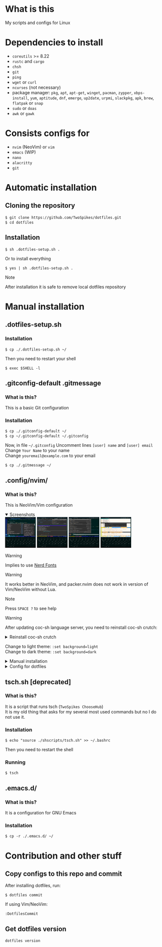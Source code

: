 # What is this

My scripts and configs for Linux

# Dependencies to install

- `coreutils` >= 8.22
- `rustc` and `cargo`
- `chsh`
- `git`
- `ping`
- `wget` or `curl`
- `ncurses` (not necessary)
- package manager: `pkg`, `apt`, `apt-get`, `winget`, `pacman`, `zypper`, `xbps-install`, `yum`, `aptitude`, `dnf`, `emerge`, `up2date`, `urpmi`, `slackpkg`, `apk`, `brew`, `flatpak` or `snap`
- `sudo` or `doas`
- `awk` or `gawk`

# Consists configs for

- `nvim` (NeoVim) or `vim`
- `emacs` (WIP)
- `nano`
- `alacritty`
- `git`

# Automatic installation

## Cloning the repository

```console
$ git clone https://github.com/TwoSpikes/dotfiles.git
$ cd dotfiles
```

## Installation

```console
$ sh .dotfiles-setup.sh .
```

Or to install everything

```console
$ yes | sh .dotfiles-setup.sh .
```

> [!Note]
> After installation it is safe to remove local dotfiles repository

# Manual installation

## .dotfiles-setup.sh

### Installation

```console
$ cp ./.dotfiles-setup.sh ~/
```

Then you need to restart your shell

```console
$ exec $SHELL -l
```

## .gitconfig-default .gitmessage

### What is this?

This is a basic Git configuration

### Installation

```console
$ cp ./.gitconfig-default ~/
$ cp ~/.gitconfig-default ~/.gitconfig
```
Now, in file `~/.gitconfig`
Uncomment lines `[user] name` and `[user] email`\
Change `Your Name` to your name\
Change `youremail@example.com` to your email

```console
$ cp ./.gitmessage ~/
```

## .config/nvim/

### What is this?

This is NeoVim/Vim configuration

<details open><summary>
Screenshots
</summary>

<img src=.github/images/a4.jpg width=100px height=100px>
<img src=.github/images/Screenshot_2024-05-21-22-05-31-89_84d3000e3f4017145260f7618db1d683.jpg width=100px height=100px>
<img src=.github/images/a2.jpg width=100px height=100px>
<img src=.github/images/a1.jpg width=100px height=100px>

</details>

> [!Warning]
> Implies to use [Nerd Fonts](https://www.nerdfonts.com)

> [!Warning]
> It works better in NeoVim, and packer.nvim does not work in version of Vim/NeoVim without Lua.

> [!Note]
> Press `SPACE ?` to see help

> [!Warning]
> After updating coc-sh language server, you need to reinstall coc-sh crutch:

<details><summary>
Reinstall coc-sh crutch
</summary>

Run this:
```console
$ ONLY_SETUP_COC_SH_CRUTCH=true ./.dotfiles-setup.sh .
```

</details>

Change to light theme: `:set background=light` \
Change to dark theme: `:set background=dark`

<details><summary>
Manual installation
</summary>

### Installation

```console
$ cp -r ./.config/nvim/ ~/.config/
```

### Extra step for Vim

```console
$ echo "so ~/.config/nvim/init.vim" >> ~/.vimrc
```

</details>

<details><summary>
Config for dotfiles
</summary>

#### Where is it?

```console
$ mkdir -p ~/.config/dotfiles/vim/
$ vim ~/.config/dotfiles/vim/config.json
```

If you want to change default dotfiles config path:
```console
$ DOTFILES_VIM_CONFIG_PATH=your_path nvim
```

Like
```console
$ DOTFILES_VIM_CONFIG_PATH=~/dnsjajsbdn/vim/ nvim
```

#### Default config

> [!Note]
> Fields starting with `_comment` are comments

```json
{
"_comment_01":"Transparent background",
"_comment_02":"Values:",
"_comment_03":"    always - In dark and light theme",
"_comment_04":"    dark   - In dark theme",
"_comment_05":"    light  - In light theme",
"_comment_06":"    never  - Non-transparent",
	"use_transparent_bg": "dark",

"_comment_07":"Prevent setting up LSP if false",
"_comment_08":"Useful if it does not work",
	"setup_lsp": false,

"_comment_09":"light - light background",
"_comment_10":"dark  - dark background",
	"background": "dark",

"_comment_11":"Use italic style for text",
"_comment_12":"Useful to disable for terminals with bugged italic font (like Termux)",
	"use_italic_style": false,

"_comment_13":"Enable or disable highlighting for current column",
	"cursorcolumn": false,

"_comment_14":"Enable or disable highlighting for current line",
	"cursorline": true,

"_comment_15":"Enable or disable showing line numbers",
	"linenr": true,

"_comment_16":"Change the style of line numbers",
"_comment_17":"Aviable: absolute, relative",
	"linenr_style": true,

"_comment_18":"Change style of cursorline",
"_comment_19":"    dim       - Small fogging (default)",
"_comment_20":"    reverse   - Swap fg with bg",
"_comment_21":"    underline - Underline a line",
	"cursorline_style": "dim",

"_comment_22":"Open quickui menu on start",
	"open_menu_on_start": false,

"_comment_23":"Change quickui_border_style",
"_comment_24":"1 - Dashed, non-Unicode",
"_comment_25":"2 - Solid",
"_comment_26":"3 - Double outer border (default)",
	"quickui_border_style": "3",

"_comment_27":"Change quickui colorscheme",
"_comment_28":"Aviable: borland, gruvbox, solarized, papercol dark, papercol light",
"_comment_29":"See them at https://github.com/skywind3000/vim-quickui/blob/master/MANUAL.md",
	"quickui_color_scheme": "papercol dark",

"_comment_30":"Open ranger on start",
	"open_ranger_on_start": true,

"_comment_31":"Enable Github Copilot",
"_comment_32":"Useful to disable if you do not have a subscription to it",
	"use_github_copilot": false,

"_comment_33":"Confirm dialogue width (vim-quickui)",
"_comment_34":"Default: 30",
	"pad_amount_confirm_dialogue": 30,

"_comment_35":"Change cursor style",
"_comment_36":"Aviable styles:",
"_comment_37":"  block (default)   █",
"_comment_38":"  bar               ⎸",
"_comment_39":"  underline         _",
	"cursor_style": "block",

"_comment_40":"Show or do not show tabline",
"_comment_41":"  0     Do not show",
"_comment_42":"  1     Show if there is only one tab",
"_comment_43":"  2     Show always (default)",
	"showtabline": 2,

"_comment_44":"Path style of tab in tabline",
"_comment_45":"  name      Show only filename (default)",
"_comment_46":"  short     Short path (relative to cwd and $HOME)",
"_comment_47":"  shortdir  Short path, reduce dirnames to 1 symbol",
"_comment_48":"  full      Show full filepath",
	"tabline_path": "name",

"_comment_49":"Spacing between tabs in tabline",
"_comment_50":"  none         abCd",
"_comment_51":"  full          a  b █C█ d ",
"_comment_52":"  transition    a  b  C  d (default)",
"_comment_53":"  partial       a b█c█d ",
	"tabline_spacing": "transition",

"_comment_54":"Show modified symbol ● on modified files",
	"tabline_modified": true,

"_comment_55":"Show icons before filename in tabline",
"_comment_56":"NOTE: You will need Nerd font",
	"tabline_icons": true,

"_comment_60":"Use nvim-cmp instead of coc.nvim",
	"use_nvim_cmp": false,

"_comment_61":"Show random text at start in alpha-nvim",
	"enable_fortune": false,

"_comment_62":"Show icons in quickui dialogues",
	"quickui_icons": true,

"_comment_63":"Interface language",
"_comment_64":"Aviable: auto (default), english, russian)",
"_comment_65":"This option does not change system locale and Vim interface language",
	"language": "auto",

"_comment_66":"Do things that require fast terminal",
	"fast_terminal": false,

"_comment_end":"Ending field to not put comma every time"
}
```

</details>

## tsch.sh [deprecated]

### What is this?

It is a script that runs tsch (`TwoSpikes ChooseHub`)\
It is my old thing that asks for my several most used commands but no I do not use it.

### Installation

```console
$ echo "source ./shscripts/tsch.sh" >> ~/.bashrc
```

Then you need to restart the shell

### Running
```console
$ tsch
```

## .emacs.d/

### What is this?

It is a configuration for GNU Emacs

### Installation

```console
$ cp -r ./.emacs.d/ ~/
```

# Contribution and other stuff

## Copy configs to this repo and commit

After installing dotfiles, run:
```console
$ dotfiles commit
```

If using Vim/NeoVim:
```console
:DotfilesCommit
```

## Get dotfiles version

```console
dotfiles version
```

